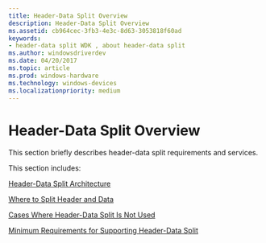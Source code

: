 ```yaml
---
title: Header-Data Split Overview
description: Header-Data Split Overview
ms.assetid: cb964cec-3fb3-4e3c-8d63-3053818f60ad
keywords:
- header-data split WDK , about header-data split
ms.author: windowsdriverdev
ms.date: 04/20/2017
ms.topic: article
ms.prod: windows-hardware
ms.technology: windows-devices
ms.localizationpriority: medium
---
```


# Header-Data Split Overview





This section briefly describes header-data split requirements and services.

This section includes:

[Header-Data Split Architecture](header-data-split-architecture.md)

[Where to Split Header and Data](where-to-split-header-and-data.md)

[Cases Where Header-Data Split Is Not Used](cases-where-header-data-split-is-not-used.md)

[Minimum Requirements for Supporting Header-Data Split](minimum-requirements-for-supporting-header-data-split.md)

 

 





